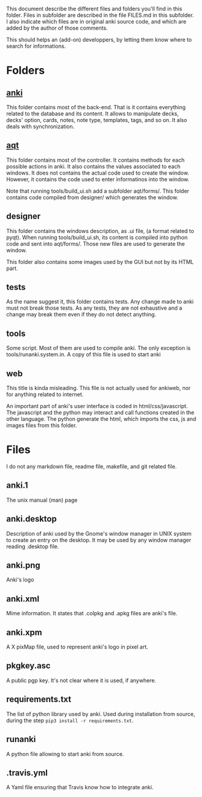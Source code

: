 This document describe the different files and folders you'll find in this
folder. Files in subfolder are described in the file FILES.md in this
subfolder. I also indicate which files are in original anki source
code, and which are added by the author of those comments.

This should helps an (add-on) developpers, by letting them know where
to search for informations.

# Folders

## [anki](anki/FILES.md)
This folder contains most of the back-end. That is it contains
everything related to the database and its content. It allows to
manipulate decks, decks' option, cards, notes, note type, templates,
tags, and so on. It also deals with synchronization.

## [aqt](aqt/FILES.md)
This folder contains most of the controller. It contains methods for
each possible actions in anki. It also contains the values associated
to each windows. It does not contains the actual code used to create
the window. However, it contains the code used to enter informatinos
into the window.

Note that running tools/build_ui.sh add a subfolder aqt/forms/. This
folder contains code compiled from designer/ which generates the window.

## designer
This folder contains the windows description, as .ui file, (a format
related to pyqt). When running tools/build_ui.sh, its content is
compiled into python code and sent into aqt/forms/. Those new files
are used to generate the window.

This folder also contains some images used by the GUI but not by its
HTML part.

## tests
As the name suggest it, this folder contains tests. Any change made to
anki must not break those tests. As any tests, they are not exhaustive
and a change may break them even if they do not detect anything.

## tools
Some script. Most of them are used to compile anki. The only exception
is tools/runanki.system.in. A copy of this file is used to start anki

## web
This title is kinda misleading. This file is not actually used for
ankiweb, nor for anything related to internet.

An important part of anki's user interface is coded in
html/css/javascript. The javascript and the python may interact and
call functions created in the other language. The python generate the
html, which imports the css, js and images files from this folder.

# Files
I do not any markdown file, readme file, makefile, and git
related file.

## anki.1
The unix manual (man) page

## anki.desktop
Description of anki used by the Gnome's window manager in UNIX
system to create an entry on the desktop. It may be used by any window
manager reading .desktop file.

## anki.png
Anki's  logo

## anki.xml
Mime information. It states that .colpkg and .apkg files are anki's
file.

## anki.xpm
A X pixMap file, used to represent anki's logo in pixel art.

## pkgkey.asc
A public pgp key. It's not clear where it is used, if anywhere.

## requirements.txt
The list of python library used by anki. Used during installation from
source, during the step ```pip3 install -r requirements.txt```.

## runanki
A python file allowing to start anki from source.

## .travis.yml
A Yaml file ensuring that Travis know how to integrate anki.
